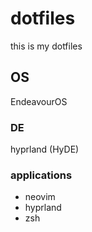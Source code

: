 # dotfiles

this is my dotfiles

## OS

EndeavourOS

### DE

hyprland (HyDE)

### applications

- neovim
- hyprland
- zsh



